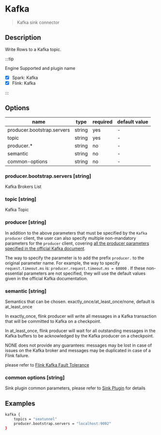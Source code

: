# Kafka

> Kafka sink connector

## Description

Write Rows to a Kafka topic.

:::tip

Engine Supported and plugin name

* [x] Spark: Kafka
* [x] Flink: Kafka

:::

## Options

| name                       | type   | required | default value |
| -------------------------- | ------ | -------- | ------------- |
| producer.bootstrap.servers | string | yes      | -             |
| topic                      | string | yes      | -             |
| producer.*                 | string | no       | -             |
| semantic                   | string | no       | -             |
| common-options             | string | no       | -             |

### producer.bootstrap.servers [string]

Kafka Brokers List

### topic [string]

Kafka Topic

### producer [string]

In addition to the above parameters that must be specified by the `Kafka producer` client, the user can also specify multiple non-mandatory parameters for the `producer` client, covering [all the producer parameters specified in the official Kafka document](https://kafka.apache.org/documentation.html#producerconfigs).

The way to specify the parameter is to add the prefix `producer.` to the original parameter name. For example, the way to specify `request.timeout.ms` is: `producer.request.timeout.ms = 60000` . If these non-essential parameters are not specified, they will use the default values given in the official Kafka documentation.

### semantic [string]
Semantics that can be chosen. exactly_once/at_least_once/none, default is at_least_once

In exactly_once, flink producer will write all messages in a Kafka transaction that will be committed to Kafka on a checkpoint.

In at_least_once, flink producer will wait for all outstanding messages in the Kafka buffers to be acknowledged by the Kafka producer on a checkpoint.

NONE does not provide any guarantees: messages may be lost in case of issues on the Kafka broker and messages may be duplicated in case of a Flink failure.

please refer to [Flink Kafka Fault Tolerance](https://nightlies.apache.org/flink/flink-docs-release-1.14/docs/connectors/datastream/kafka/#fault-tolerance)

### common options [string]

Sink plugin common parameters, please refer to [Sink Plugin](common-options.md) for details

## Examples

```bash
kafka {
    topics = "seatunnel"
    producer.bootstrap.servers = "localhost:9092"
}
```
